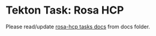 # Tekton Task: Rosa HCP

Please read/update [rosa-hcp tasks docs](../../../docs/qe-available-tasks/rosa.md) from docs folder.
